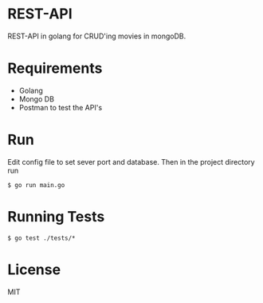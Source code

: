 # REST-API
REST-API in golang for CRUD'ing movies in mongoDB. 

# Requirements
- Golang
- Mongo DB
- Postman to test the API's

# Run
Edit config file to set sever port and database. 
Then in the project directory run

`$ go run main.go`  

# Running Tests
`$ go test ./tests/*`

# License
MIT